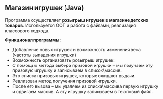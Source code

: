 ﻿## Магазин игрушек (Java) 

Программа осуществляет **розыгрыш игрушек в магазине детских товаров**.
Используется ООП и работа с файлами, реализация классового подхода.

**Функционал программы:**
* Добавление новых игрушек и возможность изменения веса (частоты выпадения игрушки)
* Возможность организовать розыгрыш игрушек:
* С помощью метода выбора призовой игрушки – мы получаем эту призовую игрушку и записываем в список\массив.
* Это список призовых игрушек, которые ожидают выдачи.
* Реализован метод получения призовой игрушки.
* После его вызова – мы удаляем из списка\массива первую игрушку и сдвигаем массив. А эту игрушку записываем в текстовый файл.

